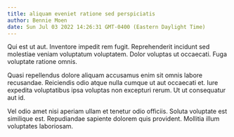 ```yaml
---
title: aliquam eveniet ratione sed perspiciatis
author: Bennie Moen
date: Sun Jul 03 2022 14:26:31 GMT-0400 (Eastern Daylight Time)
---
```

Qui est ut aut. Inventore impedit rem fugit. Reprehenderit incidunt sed molestiae veniam voluptatum voluptatem. Dolor voluptas ut occaecati. Fuga voluptate ratione omnis.

 Quasi repellendus dolore aliquam accusamus enim sit omnis labore recusandae. Reiciendis odio atque nulla cumque ut aut occaecati et. Iure expedita voluptatibus ipsa voluptas non excepturi rerum. Ut ut consequatur aut id.

 Vel odio amet nisi aperiam ullam et tenetur odio officiis. Soluta voluptate est similique est. Repudiandae sapiente dolorem quis provident. Mollitia illum voluptates laboriosam.